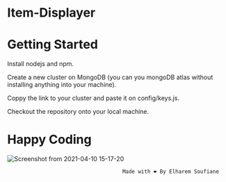 # Item-Displayer

# Getting Started

Install nodejs and npm.

Create a new cluster on MongoDB (you can you mongoDB atlas without installing anything into your machine).

Coppy the link to your cluster and paste it on config/keys.js.

Checkout the repository onto your local machine.

# Happy Coding

![Screenshot from 2021-04-10 15-17-20](https://user-images.githubusercontent.com/44909504/114277812-be787e80-9a24-11eb-972a-b1a6f78e983c.png)

                                         Made with ❤️ By Elharem Soufiane

